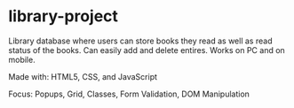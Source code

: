 # library-project

Library database where users can store books they read as well as read status of the books. Can easily add and delete entires. Works on PC and on mobile.

Made with: HTML5, CSS, and JavaScript

Focus: Popups, Grid, Classes, Form Validation, DOM Manipulation
